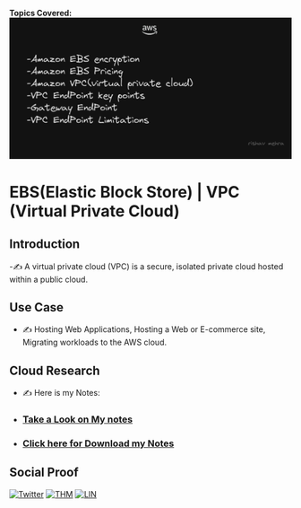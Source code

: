<!-- This template removes the micro tutorial for a quicker post and removes images for a full template check out the 000-DAY-ARTICLE-LONG-TEMPLATE.MD-->

**Topics Covered:**
![placeholder image](https://github.com/rishavmehra/100DaysofCloud/blob/main/Journey/007/day7.png)

# EBS(Elastic Block Store) | VPC (Virtual Private Cloud)

## Introduction

-✍️ A virtual private cloud (VPC) is a secure, isolated private cloud hosted within a public cloud.

## Use Case

- ✍️ Hosting Web Applications, Hosting a Web or E-commerce site, Migrating workloads to the AWS cloud.

## Cloud Research

- ✍️ Here is my Notes:
-   <h3><a href="https://github.com/rishavmehra/100DaysofCloud/blob/main/Notes/Day7.pdf"> Take a Look on My notes</a></h3>
-    <h3><a href="https://github.com/rishavmehra/100DaysofCloud/raw/main/Notes/Day7.pdf"> Click here for Download my Notes</a></h3>

## Social Proof

[![Twitter](https://img.shields.io/badge/-Twitter-000000?style=flat&logo=Twitter&logoColor=00acee)](https://twitter.com/rishavmehraa)
  [![THM](https://img.shields.io/badge/-TryHackMe-000000?style=flat&logo=icloud&logoColor=gray)](https://tryhackme.com/p/rishavmehra)  [![LIN](https://img.shields.io/badge/LinkedIn-0077B5?style=for-the-badge&logo=linkedin&logoColor=white)](https://www.linkedin.com/in/rishavmehra/)
